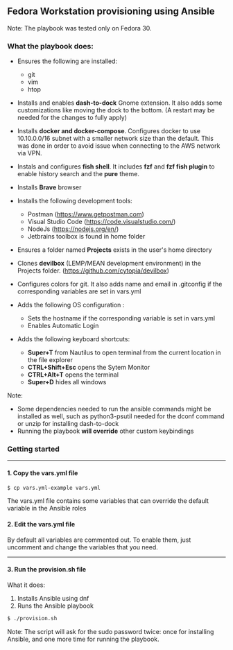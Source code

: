 ## Fedora Workstation provisioning using Ansible

 Note: The playbook was tested only on Fedora 30.

### What the playbook does:

- Ensures the following are installed: 
    - git
    - vim
    - htop

- Installs and enables **dash-to-dock** Gnome extension. It also adds some customizations like moving the dock to the bottom. (A restart may be needed for the changes to fully apply)
- Installs **docker and docker-compose**. Configures docker to use 10.10.0.0/16 subnet with a smaller network size than the default. This was done in order to avoid issue when connecting to the AWS network via VPN.
- Instals and configures **fish shell**. It includes **fzf** and **fzf fish plugin** to enable history search and the **pure** theme.
- Installs **Brave** browser
- Installs the following development tools:
    - Postman (https://www.getpostman.com)
    - Visual Studio Code (https://code.visualstudio.com/)
    - NodeJs (https://nodejs.org/en/)
    - Jetbrains toolbox is found in home folder
- Ensures a folder named **Projects** exists in the user's home directory
- Clones **devilbox** (LEMP/MEAN development environment) in the Projects folder. (https://github.com/cytopia/devilbox)
- Configures colors for git. It also adds name and email in .gitconfig if the corresponding variables are set in vars.yml
- Adds the following OS configuration :
     - Sets the hostname if the corresponding variable is set in vars.yml
     - Enables Automatic Login
- Adds the following keyboard shortcuts:
     - **Super+T** from Nautilus to open terminal from the current location in the file explorer
     - **CTRL+Shift+Esc** opens the Sytem Monitor
     - **CTRL+Alt+T** opens the terminal
     - **Super+D** hides all windows

Note: 
- Some dependencies needed to run the ansible commands might be installed as well, such as python3-psutil needed for the dconf command or unzip for installing dash-to-dock
- Running the playbook **will override** other custom keybindings

### Getting started
---

#### **1. Copy the vars.yml file**

```bash
$ cp vars.yml-example vars.yml
```
The vars.yml file contains some variables that can override the default variable in the Ansible roles

#### **2. Edit the vars.yml file**

By default all variables are commented out. To enable them, just uncomment and change the variables that you need.

---

#### **3. Run the provision.sh file**

What it does: 
1. Installs Ansible using dnf
2. Runs the Ansible playbook

```bash
$ ./provision.sh
```

Note: The script will ask for the sudo password twice: once for installing Ansible, and one more time for running the playbook.

